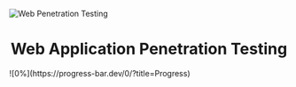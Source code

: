 ![Web Penetration Testing](https://github.com/AliElbassuony/Web-Application-Penetration-Testing/blob/main/bg.png)
<h1 align="center"> Web Application Penetration Testing </h1>
![0%](https://progress-bar.dev/0/?title=Progress)

